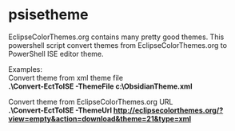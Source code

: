 psisetheme
==========
EclipseColorThemes.org contains many pretty good themes. This powershell script convert themes from EclipseColorThemes.org to PowerShell ISE editor theme.

Examples:  
Convert theme from xml theme file  
**.\Convert-EctToISE -ThemeFile c:\ObsidianTheme.xml**  

Convert theme from EclipseColorThemes.org URL  
**.\Convert-EctToISE -ThemeUrl http://eclipsecolorthemes.org/?view=empty&action=download&theme=21&type=xml**
